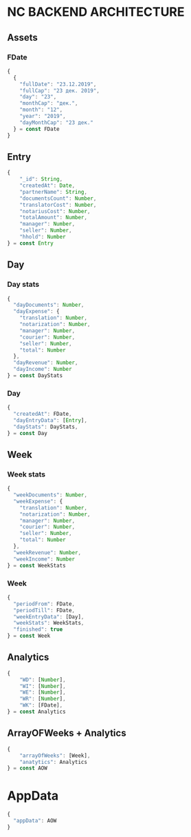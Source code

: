 # NC BACKEND ARCHITECTURE

## Assets

### FDate

```js
{
  {
    "fullDate": "23.12.2019",
    "fullCap": "23 дек. 2019",
    "day": "23",
    "monthCap": "дек.",
    "month": "12",
    "year": "2019",
    "dayMonthCap": "23 дек."
  } = const FDate
}
```

## Entry

```js
{
    "_id": String,
    "createdAt": Date,
    "partnerName": String,
    "documentsCount": Number,
    "translatorCost": Number,
    "notariusCost": Number,
    "totalAmount": Number,
    "manager": Number,
    "seller": Number,
    "hhold": Number
} = const Entry
```

## Day

### Day stats

```js
{
  "dayDocuments": Number,
  "dayExpense": {
    "translation": Number,
    "notarization": Number,
    "manager": Number,
    "courier": Number,
    "seller": Number,
    "total": Number
  },
  "dayRevenue": Number,
  "dayIncome": Number
} = const DayStats
```

### Day

```js
{
  "createdAt": FDate,
  "dayEntryData": [Entry],
  "dayStats": DayStats,
} = const Day
```

## Week

### Week stats

```js
{
  "weekDocuments": Number,
  "weekExpense": {
    "translation": Number,
    "notarization": Number,
    "manager": Number,
    "courier": Number,
    "seller": Number,
    "total": Number
  },
  "weekRevenue": Number,
  "weekIncome": Number
} = const WeekStats
```

### Week

```js
{
  "periodFrom": FDate,
  "periodTill": FDate,
  "weekEntryData": [Day],
  "weekStats": WeekStats,
  "finished": true
} = const Week
```

## Analytics

```js
{
    "WD": [Number],
    "WI": [Number],
    "WE": [Number],
    "WR": [Number],
    "WK": [FDate],
} = const Analytics
```

## ArrayOFWeeks + Analytics

```js
{
    "arrayOfWeeks": [Week],
    "anatytics": Analytics
} = const AOW
```

# AppData

```js
{
  "appData": AOW
}
```
